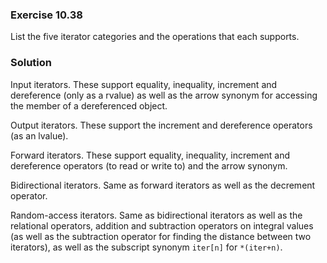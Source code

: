 ### Exercise 10.38

List the five iterator categories and the operations that each supports.

### Solution

Input iterators. These support equality, inequality, increment and dereference
(only as a rvalue) as well as the arrow synonym for accessing the member of a
dereferenced object.

Output iterators. These support the increment and dereference operators (as an
lvalue).

Forward iterators. These support equality, inequality, increment and dereference
operators (to read or write to) and the arrow synonym.

Bidirectional iterators. Same as forward iterators as well as the decrement
operator.

Random-access iterators. Same as bidirectional iterators as well as the
relational operators, addition and subtraction operators on integral values (as
well as the subtraction operator for finding the distance between two
iterators), as well as the subscript synonym `iter[n]` for `*(iter+n)`.
